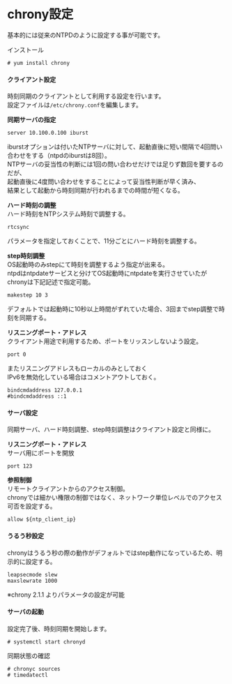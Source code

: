# chrony設定
基本的には従来のNTPDのように設定する事が可能です。  

インストール  

```
# yum install chrony
```

#### クライアント設定
時刻同期のクライアントとして利用する設定を行います。  
設定ファイルは`/etc/chrony.conf`を編集します。  

**同期サーバの指定**  

```
server 10.100.0.100 iburst
```

iburstオプションは付いたNTPサーバに対して、起動直後に短い間隔で4回問い合わせをする（ntpdのiburstは8回）。  
NTPサーバの妥当性の判断には1回の問い合わせだけでは足りず数回を要するのだが、  
起動直後に4度問い合わせをすることによって妥当性判断が早く済み、  
結果として起動から時刻同期が行われるまでの時間が短くなる。  

**ハード時刻の調整**  
ハード時刻をNTPシステム時刻で調整する。  

```
rtcsync
```

パラメータを指定しておくことで、11分ごとにハード時刻を調整する。  

**step時刻調整**  
OS起動時のみstepにて時刻を調整するよう指定が出来る。  
ntpdはntpdateサービスと分けてOS起動時にntpdateを実行させていたがchronyは下記記述で指定可能。  

```
makestep 10 3
```

デフォルトでは起動時に10秒以上時間がずれていた場合、3回までstep調整で時刻を同期する。  

**リスニングポート・アドレス**  
クライアント用途で利用するため、ポートをリッスンしないよう設定。  

```
port 0
```

またリスニングアドレスもローカルのみとしておく  
IPv6を無効化している場合はコメントアウトしておく。  

```
bindcmdaddress 127.0.0.1
#bindcmdaddress ::1
```

#### サーバ設定
同期サーバ、ハード時刻調整、step時刻調整はクライアント設定と同様に。  

**リスニングポート・アドレス**  
サーバ用にポートを開放  

```
port 123
```

**参照制御**  
リモートクライアントからのアクセス制御。  
chronyでは細かい権限の制御ではなく、ネットワーク単位レベルでのアクセス可否を設定する。  

```
allow ${ntp_client_ip}
```

#### うるう秒設定
chronyはうるう秒の際の動作がデフォルトではstep動作になっているため、明示的に設定する。  

```
leapsecmode slew
maxslewrate 1000
```

※chrony 2.1.1 よりパラメータの設定が可能  

#### サーバの起動
設定完了後、時刻同期を開始します。  

```
# systemctl start chronyd
```

同期状態の確認  

```
# chronyc sources
# timedatectl
```
